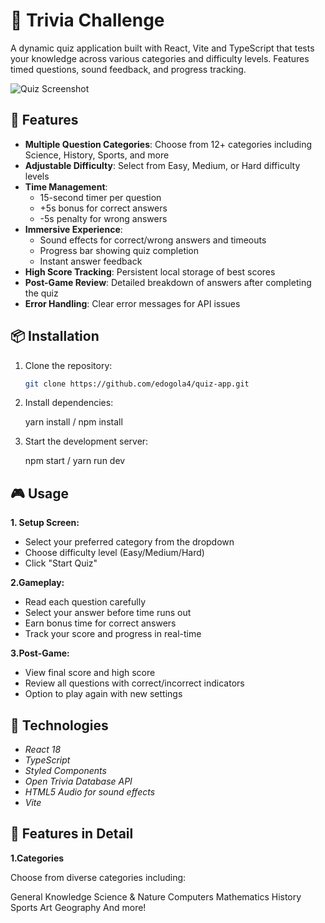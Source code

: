 # 🧠 Trivia Challenge

A dynamic quiz application built with React, Vite and TypeScript that tests your knowledge across various categories and difficulty levels. Features timed questions, sound feedback, and progress tracking.

![Quiz Screenshot](https://via.placeholder.com/800x600.png?text=Trivia+Challenge+Screenshot)

## 🚀 Features

- **Multiple Question Categories**: Choose from 12+ categories including Science, History, Sports, and more
- **Adjustable Difficulty**: Select from Easy, Medium, or Hard difficulty levels
- **Time Management**:
  - 15-second timer per question
  - +5s bonus for correct answers
  - -5s penalty for wrong answers
- **Immersive Experience**:
  - Sound effects for correct/wrong answers and timeouts
  - Progress bar showing quiz completion
  - Instant answer feedback
- **High Score Tracking**: Persistent local storage of best scores
- **Post-Game Review**: Detailed breakdown of answers after completing the quiz
- **Error Handling**: Clear error messages for API issues

## 📦 Installation

1. Clone the repository:
   ```bash
   git clone https://github.com/edogola4/quiz-app.git

2. Install dependencies:
   
    yarn install / npm install
3. Start the development server:
   
   npm start / yarn run dev


## 🎮 Usage
 **1. Setup Screen:**
   - Select your preferred category from the dropdown
   - Choose difficulty level (Easy/Medium/Hard)
   - Click "Start Quiz"

**2.Gameplay:**
- Read each question carefully
- Select your answer before time runs out
- Earn bonus time for correct answers
- Track your score and progress in real-time

**3.Post-Game:**
- View final score and high score
- Review all questions with correct/incorrect indicators
- Option to play again with new settings


## 🔧 Technologies

- *React 18*
- *TypeScript*
- *Styled Components*
- *Open Trivia Database API*
- *HTML5 Audio for sound effects*
- *Vite*

## 🌟 Features in Detail

**1.Categories**

Choose from diverse categories including:

General Knowledge
Science & Nature
Computers
Mathematics
History
Sports
Art
Geography
And more!
